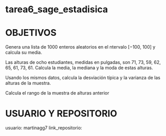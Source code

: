 # tarea6_sage_estadisica

# OBJETIVOS
Genera una lista de 1000 enteros aleatorios en el ntervalo [−100, 100] y calcula su media.

Las alturas de ocho estudiantes, medidas en pulgadas, son 71, 73, 59, 62, 65, 61, 73, 61. Calcula la media, la mediana y la moda de estas alturas.

Usando los mismos datos, calcula la desviación típica y la varianza de las alturas de la muestra.

Calcula el rango de la muestra de alturas anterior

# USUARIO Y REPOSITORIO

usuario: martinagg7
link_repositorio: